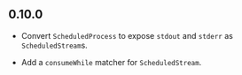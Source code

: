 ## 0.10.0

* Convert `ScheduledProcess` to expose `stdout` and `stderr` as
  `ScheduledStream`s.

* Add a `consumeWhile` matcher for `ScheduledStream`.
